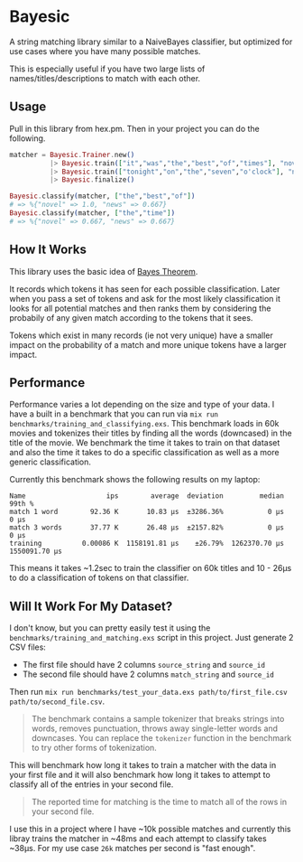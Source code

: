 # Bayesic

A string matching library similar to a NaiveBayes classifier, but optimized for use cases where you have many possible matches.

This is especially useful if you have two large lists of names/titles/descriptions to match with each other.

## Usage

Pull in this library from hex.pm. Then in your project you can do the following.

```elixir
matcher = Bayesic.Trainer.new()
          |> Bayesic.train(["it","was","the","best","of","times"], "novel")
          |> Bayesic.train(["tonight","on","the","seven","o'clock"], "news")
          |> Bayesic.finalize()

Bayesic.classify(matcher, ["the","best","of"])
# => %{"novel" => 1.0, "news" => 0.667}
Bayesic.classify(matcher, ["the","time"])
# => %{"novel" => 0.667, "news" => 0.667}
```

## How It Works

This library uses the basic idea of [Bayes Theorem](https://en.wikipedia.org/wiki/Bayes%27_theorem).

It records which tokens it has seen for each possible classification. Later when you pass a set of tokens and ask for the most likely classification it looks for all potential matches and then ranks them by considering the probabily of any given match according to the tokens that it sees.

Tokens which exist in many records (ie not very unique) have a smaller impact on the probability of a match and more unique tokens have a larger impact.

## Performance

Performance varies a lot depending on the size and type of your data.
I have a built in a benchmark that you can run via `mix run benchmarks/training_and_classifying.exs`.
This benchmark loads in 60k movies and tokenizes their titles by finding all the words (downcased) in the title of the movie.
We benchmark the time it takes to train on that dataset and also the time it takes to do a specific classification as well as a more generic classification.

Currently this benchmark shows the following results on my laptop:

```
Name                    ips        average  deviation         median         99th %
match 1 word        92.36 K       10.83 μs  ±3286.36%           0 μs           0 μs
match 3 words       37.77 K       26.48 μs  ±2157.82%           0 μs           0 μs
training          0.00086 K  1158191.81 μs    ±26.79%  1262370.70 μs  1550091.70 μs
```

This means it takes ~1.2sec to train the classifier on 60k titles and 10 - 26µs to do a classification of tokens on that classifier.

## Will It Work For My Dataset?

I don't know, but you can pretty easily test it using the `benchmarks/training_and_matching.exs` script in this project.
Just generate 2 CSV files:

* The first file should have 2 columns `source_string` and `source_id`
* The second file should have 2 columns `match_string` and `source_id`

Then run `mix run benchmarks/test_your_data.exs path/to/first_file.csv path/to/second_file.csv`.

> The benchmark contains a sample tokenizer that breaks strings into words, removes punctuation, throws away single-letter words and downcases. You can replace the `tokenizer` function in the benchmark to try other forms of tokenization.

This will benchmark how long it takes to train a matcher with the data in your first file and it will also benchmark how long it takes to attempt to classify all of the entries in your second file.

> The reported time for matching is the time to match all of the rows in your second file.

I use this in a project where I have ~10k possible matches and currently this libray trains the matcher in ~48ms and each attempt to classify takes ~38µs.
For my use case `26k` matches per second is "fast enough".
